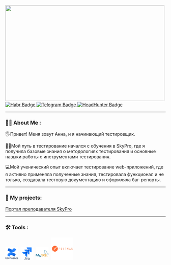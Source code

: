<div id="header" align = "left">
  <img src="https://media.giphy.com/media/L8K62iTDkzGX6/giphy.gif" width="500" height="300" />
  <a href="https://career.habr.com/annagruzdevaqa">
    <img src="https://img.shields.io/badge/Habr-black?style=for-the-badge&logo=Habr&logoColor=white" alt="Habr Badge"/>
  </a>
   <a href="https://t.me/Gruzdeva_A_K">
    <img src="https://img.shields.io/badge/Telegram-blue?style=for-the-badge&logo=Telegram&logoColor=white" alt="Telegram Badge"/>
  </a>
   <a href="https://hh.ru/resume/8b97088dff0cc002830039ed1f396f446f3379?disableBrowserCache=true&hhtmFrom=resume_list">
    <img src="https://img.shields.io/badge/HeadHunter-red?style=for-the-badge&logo=HeadHunter&logoColor=white" alt="HeadHunter Badge"/>
  </a>
  </div>

  ---
  
### :woman_technologist: About Me :
:raised_hand_with_fingers_splayed:Привет! Меня зовут Анна, и я начинающий тестировщик.

:woman_student:Мой путь в тестирование начался с обучения в SkyPro, где я получила базовые знания о методологиях тестирования и основные навыки работы с инструментами тестирования.

:computer:Мой ученический опыт включает тестирование web-приложений, где я активно применяла полученные знания, тестировала функционал и не только, создавала тестовую документацию и оформляла баг-репорты.

---

### :page_with_curl: My projects:

  [Портал преподавателя SkyPro](https://github.com/GAnnaQA/teacher-portal-SkyPro)

---

### :hammer_and_wrench: Tools :
<div>
  <img src="https://github.com/devicons/devicon/blob/master/icons/confluence/confluence-original-wordmark.svg" title="Confluence" alt="Confluence" width="40" height="40"/>&nbsp;
   <img src="https://github.com/devicons/devicon/blob/master/icons/jira/jira-original-wordmark.svg" title="Jira" alt="Jira" width="40" height="40"/>&nbsp;
  <img src="https://github.com/devicons/devicon/blob/master/icons/mysql/mysql-original-wordmark.svg" title="mysql" alt="mysql" width="40" height="40"/>&nbsp;
  <img src="https://github.com/devicons/devicon/blob/master/icons/postman/postman-original-wordmark.svg" title="postman" alt="postman" width="70" height="70"/>
  </div>
